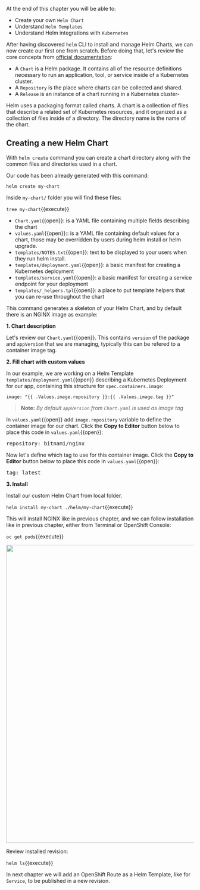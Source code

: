 At the end of this chapter you will be able to:
- Create your own `Helm Chart`
- Understand `Helm Templates`
- Understand Helm integrations with `Kubernetes`


After having discovered `helm` CLI to install and manage Helm Charts, we can now create our first one from scratch. Before doing that, let's review the core concepts from [official documentation](https://helm.sh/docs/topics/charts/):

- A `Chart` is a Helm package. It contains all of the resource definitions necessary to run an application, tool, or service inside of a Kubernetes cluster.
- A `Repository` is the place where charts can be collected and shared.
- A `Release` is an instance of a chart running in a Kubernetes cluster- 


Helm uses a packaging format called charts. A chart is a collection of files that describe a related set of Kubernetes resources, and it organized as a collection of files inside of a directory. The directory name is the name of the chart.

## Creating a new Helm Chart

With `helm create` command you can create a chart directory along with the common files and directories used in a chart.


Our code has been already generated with this command:

`helm create my-chart`


Inside `my-chart/` folder you will find these files:

`tree my-chart`{{execute}}

* `Chart.yaml`{{open}}: is a YAML file containing multiple fields describing the chart
* `values.yaml`{{open}}:: is a YAML file containing default values for a chart, those may be overridden by users during helm install or helm upgrade.
* `templates/NOTES.txt`{{open}}: text to be displayed to your users when they run helm install.
* `templates/deployment.yaml`{{open}}: a basic manifest for creating a Kubernetes deployment
* `templates/service.yaml`{{open}}: a basic manifest for creating a service endpoint for your deployment
* `templates/_helpers.tpl`{{open}}: a place to put template helpers that you can re-use throughout the chart

This command generates a skeleton of your Helm Chart, and by default there is an NGINX image as example:


**1. Chart description**

Let's review our `Chart.yaml`{{open}}. This contains `version` of the package and `appVersion` that we are managing, typically this can be refered to a container image tag.


**2. Fill chart with custom values**

In our example, we are working on a Helm Template `templates/deployment.yaml`{{open}} describing a Kubernetes Deployment for our app, containing this structure for `spec.containers.image`:

`image: "{{ .Values.image.repository }}:{{ .Values.image.tag }}"`

> **Note:** *By default `appVersion` from `Chart.yaml` is used as image tag*


In `values.yaml`{{open}} add `image.repository` variable to define the container image for our chart. Click the **Copy to Editor** button below to place this code in `values.yaml`{{open}}:

<pre class="file" data-filename="values.yaml" data-target="insert" data-marker="# TODO: image repository">repository: bitnami/nginx</pre>


Now let's define which tag to use for this container image. Click the **Copy to Editor** button below to place this code in `values.yaml`{{open}}:

<pre class="file" data-filename="values.yaml" data-target="insert" data-marker="# TODO: image tag">tag: latest</pre>


**3. Install**

Install our custom Helm Chart from local folder.

`helm install my-chart ./helm/my-chart`{{execute}}

This will install NGINX like in previous chapter, and we can follow installation like in previous chapter, either from Terminal or OpenShift Console:

`oc get pods`{{execute}}

<img src="../../assets/developing-on-openshift/helm/my-chart-helm-chart.png" width="800" />

Review installed revision:

`helm ls`{{execute}}

In next chapter we will add an OpenShift Route as a Helm Template, like for `Service`, to be published in a new revision.
